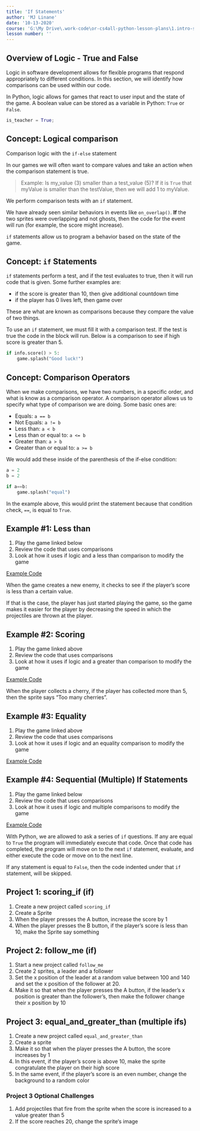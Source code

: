 ```yaml
---
title: 'If Statements'
author: 'MJ Linane'
date: '10-13-2020'
course: 'G:\My Drive\.work-code\or-cs4all-python-lesson-plans\1.intro-sprite-game'
lesson number: ''
---
```


## Overview of Logic - True and False

Logic in software development allows for flexible programs that respond appropriately to different conditions. In this section, we will identify how comparisons can be used within our code.

In Python, logic allows for games that react to user input and the state of the game. A boolean value can be stored as a variable in Python: `True` or `False`.

```python
is_teacher = True;
```

## Concept: Logical comparison

Comparison logic with the `if-else` statement

In our games we will often want to compare values and take an action when the comparison statement is true.

> Example: Is my_value (3) smaller than a test_value (5)? If it is `True` that myValue is smaller than the testValue, then we will add 1 to myValue.

We perform comparison tests with an `if` statement.

We have already seen similar behaviors in events like `on_overlap()`. **If** the two sprites were overlapping and not ghosts, then the code for the event will run (for example, the score might increase).

`if` statements allow us to program a behavior based on the state of the game.

## Concept: `if` Statements

`if` statements perform a test, and if the test evaluates to true, then it will run code that is given. Some further examples are:

* if the score is greater than 10, then give additional countdown time
* if the player has 0 lives left, then game over

These are what are known as comparisons because they compare the value of two things.

To use an `if` statement, we must fill it with a comparison test. If the test is true the code in the block will run. Below is a comparison to see if high score is greater than 5.

```python
if info.score() > 5:
    game.splash("Good luck!")
```

## Concept: Comparison Operators

When we make comparisons, we have two numbers, in a specific order, and what is know as a comparison operator. A comparison operator allows us to specify what type of comparison we are doing. Some basic ones are:

* Equals: `a == b`
* Not Equals: `a != b`
* Less than: `a < b`
* Less than or equal to: `a <= b`
* Greater than: `a > b`
* Greater than or equal to: `a >= b`

We would add these inside of the parenthesis of the if-else condition:

```python
a = 2
b = 2

if a==b:
    game.splash("equal")
```

In the example above, this would print the statement because that condition check, `==`, is equal to `True`.

## Example #1: Less than

1. Play the game linked below
2. Review the code that uses comparisons
3. Look at how it uses if logic and a less than comparison to modify the game

[Example Code](https://arcade.makecode.com/73705-28946-93201-18267)

When the game creates a new enemy, it checks to see if the player’s score is less than a certain value.

If that is the case, the player has just started playing the game, so the game makes it easier for the player by decreasing the speed in which the projectiles are thrown at the player.

## Example #2: Scoring

1. Play the game linked above
2. Review the code that uses comparisons
3. Look at how it uses if logic and a greater than comparison to modify the game

[Example Code](https://arcade.makecode.com/09108-15465-13167-28402)

When the player collects a cherry, if the player has collected more than 5, then the sprite says “Too many cherries”.

## Example #3: Equality

1. Play the game linked above
2. Review the code that uses comparisons
3. Look at how it uses if logic and an equality comparison to modify the game

[Example Code]([https://link](https://makecode.com/_3pgH9LA5kL9b))

## Example #4: Sequential (Multiple) If Statements

1. Play the game linked below
2. Review the code that uses comparisons
3. Look at how it uses if logic and multiple comparisons to modify the game

[Example Code](https://makecode.com/_FhqaRpe6Riau)

With Python, we are allowed to ask a series of `if` questions. If any are equal to `True` the program will immediately execute that code. Once that code has completed, the program will move on to the next `if` statement, evaluate, and either execute the code or move on to the next line.

If any statement is equal to `False`, then the code indented under that `if` statement, will be skipped.

## Project 1: scoring_if (if)

1. Create a new project called `scoring_if`
2. Create a Sprite
3. When the player presses the A button, increase the score by 1
4. When the player presses the B button, if the player’s score is less than 10, make the Sprite say something

## Project 2: follow_me (if)

1. Start a new project called `follow_me`
2. Create 2 sprites, a leader and a follower
3. Set the x position of the leader at a random value between 100 and 140 and set the x position of the follower at 20.
4. Make it so that when the player presses the A button, if the leader’s x position is greater than the follower’s, then make the follower change their x position by 10

## Project 3: equal_and_greater_than (multiple ifs)

1. Create a new project called `equal_and_greater_than`
2. Create a sprite
3. Make it so that when the player presses the A button, the score increases by 1
4. In this event, if the player’s score is above 10, make the sprite congratulate the player on their high score
5. In the same event, if the player’s score is an even number, change the background to a random color

### Project 3 Optional Challenges

1. Add projectiles that fire from the sprite when the score is increased to a value greater than 5
2. If the score reaches 20, change the sprite‘s image
